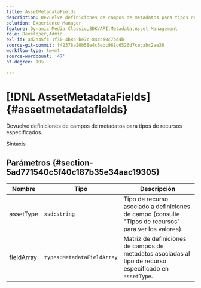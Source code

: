 ```yaml
---
title: AssetMetadataFields
description: Devuelve definiciones de campos de metadatos para tipos de recursos especificados.
solution: Experience Manager
feature: Dynamic Media Classic,SDK/API,Metadata,Asset Management
role: Developer,Admin
exl-id: ad2a45fc-1f30-4b8b-be7c-84cc60c7bd4b
source-git-commit: f42378a20b58e4c5ebc961c6526d7cecabc2ae38
workflow-type: tm+mt
source-wordcount: '47'
ht-degree: 10%

---
```


# [!DNL AssetMetadataFields]{#assetmetadatafields}

Devuelve definiciones de campos de metadatos para tipos de recursos especificados.

Sintaxis

## Parámetros {#section-5ad771540c5f40c187b35e34aac19305}

| Nombre | Tipo | Descripción |
|---|---|---|
| assetType | `xsd:string` | Tipo de recurso asociado a definiciones de campo (consulte &quot;Tipos de recursos&quot; para ver los valores). |
| fieldArray | `types:MetadataFieldArray` | Matriz de definiciones de campos de metadatos asociadas al tipo de recurso especificado en `assetType`. |
